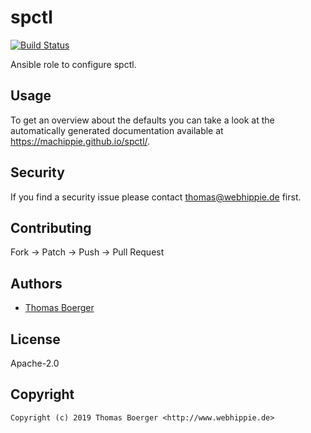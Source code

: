 # spctl

[![Build Status](https://cloud.drone.io/api/badges/machippie/spctl/status.svg)](https://cloud.drone.io/machippie/spctl)

Ansible role to configure spctl.

## Usage

To get an overview about the defaults you can take a look at the automatically generated documentation available at https://machippie.github.io/spctl/.

## Security

If you find a security issue please contact thomas@webhippie.de first.


## Contributing

Fork -> Patch -> Push -> Pull Request


## Authors

* [Thomas Boerger](https://github.com/tboerger)


## License

Apache-2.0


## Copyright

```
Copyright (c) 2019 Thomas Boerger <http://www.webhippie.de>
```
